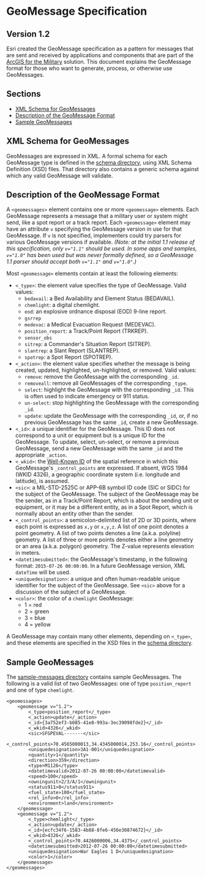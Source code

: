 GeoMessage Specification
========================
Version 1.2
-------------------

Esri created the GeoMessage specification as a pattern for messages that are sent and received by applications and components that are part of the [ArcGIS for the Military](http://solutions.arcgis.com/military) solution. This document explains the GeoMessage format for those who want to generate, process, or otherwise use GeoMessages.

## Sections

* [XML Schema for GeoMessages](#xml-schema-for-geomessages)
* [Description of the GeoMessage Format](#description-of-the-geomessage-format)
* [Sample GeoMessages](#sample-geomessages)

## XML Schema for GeoMessages

GeoMessages are expressed in XML. A formal schema for each GeoMessage type is defined in the [schema directory](./schema/), using XML Schema Definition (XSD) files. That directory also contains a generic schema against which any valid GeoMessage will validate.

## Description of the GeoMessage Format

A `<geomessages>` element contains one or more `<geomessage>` elements. Each GeoMessage represents a message that a military user or system might send, like a spot report or a track report. Each `<geomessage>` element may have an attribute `v` specifying the GeoMessage version in use for that GeoMessage. If `v` is not specified, implementers could try parsers for various GeoMessage versions if available. *(Note: at the initial 1.1 release of this specification, only `v="1.1"` should be used. In some apps and samples, `v="1.0"` has been used but was never formally defined, so a GeoMessage 1.1 parser should accept both `v="1.1"` and `v="1.0"`.)*

Most `<geomessage>` elements contain at least the following elements:

- `<_type>`: the element value specifies the type of GeoMessage. Valid values:
    - `bedavail`: a Bed Availability and Element Status (BEDAVAIL).
    - `chemlight`: a digital chemlight.
    - `eod`: an explosive ordnance disposal (EOD) 9-line report.
    - `gsrrep`
    - `medevac`: a Medical Evacuation Request (MEDEVAC).
    - `position_report`: a Track/Point Report (TRKREP).
    - `sensor_obs`
    - `sitrep`: a Commander's Situation Report (SITREP).
    - `slantrep`: a Slant Report (SLANTREP).
    - `spotrep`: a Spot Report (SPOTREP).
- `<_action>`: the element value specifies whether the message is being created, updated, highlighted, un-highlighted, or removed. Valid values:
    - `remove`: remove the GeoMessage with the corresponding `_id`.
    - `removeall`: remove all GeoMessages of the corresponding `_type`.
    - `select`: highlight the GeoMessage with the corresponding `_id`. This is often used to indicate emergency or 911 status.
    - `un-select`: stop highlighting the GeoMessage with the corresponding `_id`.
    - `update`: update the GeoMessage with the corresponding `_id`, or, if no previous GeoMessage has the same `_id`, create a new GeoMessage.
- `<_id>`: a unique identifier for the GeoMessage. This ID does not correspond to a unit or equipment but is a unique ID for the GeoMessage. To update, select, un-select, or remove a previous GeoMessage, send a new GeoMessage with the same `_id` and the appropriate `_action`.
- `<_wkid>`: the [Well-Known ID](http://wiki.gis.com/wiki/index.php/Well-Known_ID) of the spatial reference in which this GeoMessage's `_control_points` are expressed. If absent, WGS 1984 (WKID 4326), a geographic coordinate system (i.e. longitude and latitude), is assumed.
- `<sic>`: a MIL-STD-2525C or APP-6B symbol ID code (SIC or SIDC) for the subject of the GeoMessage. The subject of the GeoMessage may be the sender, as in a Track/Point Report, which is about the sending unit or equipment, or it may be a different entity, as in a Spot Report, which is normally about an entity other than the sender.
- `<_control_points>`: a semicolon-delimited list of 2D or 3D points, where each point is expressed as `x,y` or `x,y,z`. A list of one point denotes a point geometry. A list of two points denotes a line (a.k.a. polyline) geometry. A list of three or more points denotes either a line geometry or an area (a.k.a. polygon) geometry. The Z-value represents elevation in meters. 
- `<datetimesubmitted>`: the GeoMessage's timestamp, in the following format: `2015-07-26 00:00:00`. In a future GeoMessage version, XML `dateTime` will be used.
- `<uniquedesignation>`: a unique and often human-readable unique identifier for the subject of the GeoMessage. See `<sic>` above for a discussion of the subject of a GeoMessage.
- `<color>`: the color of a `chemlight` GeoMessage:
    - 1 = red
    - 2 = green
    - 3 = blue
    - 4 = yellow

A GeoMessage may contain many other elements, depending on `<_type>`, and these elements are specified in the XSD files in the [schema directory](./schema/).

## Sample GeoMessages

The [sample-messages directory](./sample-messages) contains sample GeoMessages. The following is a valid list of two GeoMessages: one of type `position_report` and one of type `chemlight`.

```
<geomessages>
	<geomessage v="1.2">
		<_type>position_report</_type>
		<_action>update</_action>
		<_id>{3a752ef3-b085-41e8-993a-3ec39098fde2}</_id>
		<_wkid>4326</_wkid>
		<sic>SFGPEVAL-------</sic>
		<_control_points>70.4565000013,34.4345000014,253.16</_control_points>
		<uniquedesignation>3A1-001</uniquedesignation>
		<quantity>1</quantity>
		<direction>359</direction>
		<type>M1126</type>
		<datetimevalid>2012-07-26 00:00:00</datetimevalid>
		<speed>100</speed>
		<owningunit>2/3/A/1</owningunit>
		<status911>0</status911>
		<fuel_state>100</fuel_state>
		<rel_info>0</rel_info>
		<environment>land</environment>
	</geomessage>
	<geomessage v="1.2">
		<_type>chemlight</_type>
		<_action>update</_action>
		<_id>{ecfc34f6-1583-4b88-8fe6-456e30874672}</_id>
		<_wkid>4326</_wkid>
		<_control_points>70.4426000006,34.4375</_control_points>
		<datetimesubmitted>2012-07-26 00:00:00</datetimesubmitted>
		<uniquedesignation>War Eagles 1 D</uniquedesignation>
		<color>1</color>
	</geomessage>
</geomessages>
```
